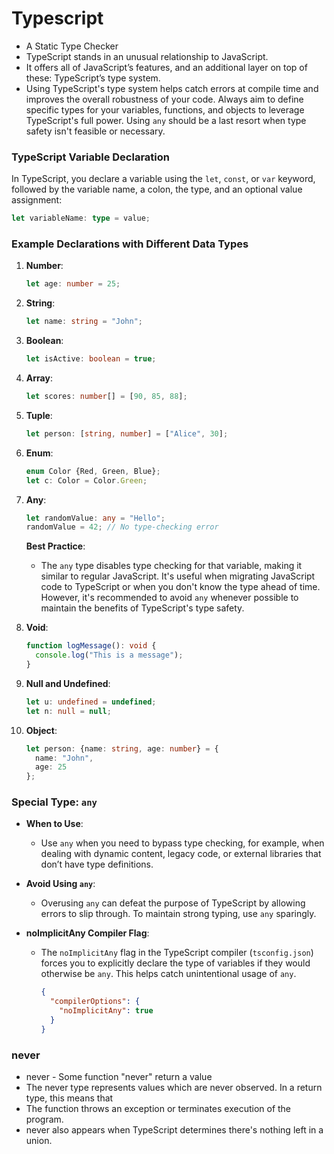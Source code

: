 # Typescript
* A Static Type Checker
* TypeScript stands in an unusual relationship to JavaScript.
* It offers all of JavaScript’s features, and an additional layer on top of these: TypeScript’s type system. 
* Using TypeScript's type system helps catch errors at compile time and improves the overall robustness of your code. Always aim to define specific types for your variables, functions, and objects to leverage TypeScript's full power. Using `any` should be a last resort when type safety isn't feasible or necessary.

### TypeScript Variable Declaration

In TypeScript, you declare a variable using the `let`, `const`, or `var` keyword, followed by the variable name, a colon, the type, and an optional value assignment:

```typescript
let variableName: type = value;
```

### Example Declarations with Different Data Types

1. **Number**:
   ```typescript
   let age: number = 25;
   ```

2. **String**:
   ```typescript
   let name: string = "John";
   ```

3. **Boolean**:
   ```typescript
   let isActive: boolean = true;
   ```

4. **Array**:
   ```typescript
   let scores: number[] = [90, 85, 88];
   ```

5. **Tuple**:
   ```typescript
   let person: [string, number] = ["Alice", 30];
   ```

6. **Enum**:
   ```typescript
   enum Color {Red, Green, Blue};
   let c: Color = Color.Green;
   ```

7. **Any**:
   ```typescript
   let randomValue: any = "Hello";
   randomValue = 42; // No type-checking error
   ```

   **Best Practice**: 
   - The `any` type disables type checking for that variable, making it similar to regular JavaScript. It's useful when migrating JavaScript code to TypeScript or when you don't know the type ahead of time. However, it's recommended to avoid `any` whenever possible to maintain the benefits of TypeScript's type safety.

8. **Void**:
   ```typescript
   function logMessage(): void {
     console.log("This is a message");
   }
   ```

9. **Null and Undefined**:
   ```typescript
   let u: undefined = undefined;
   let n: null = null;
   ```

10. **Object**:
    ```typescript
    let person: {name: string, age: number} = {
      name: "John",
      age: 25
    };
    ```

### Special Type: `any`

- **When to Use**:
  - Use `any` when you need to bypass type checking, for example, when dealing with dynamic content, legacy code, or external libraries that don’t have type definitions.

- **Avoid Using `any`**:
  - Overusing `any` can defeat the purpose of TypeScript by allowing errors to slip through. To maintain strong typing, use `any` sparingly.

- **noImplicitAny Compiler Flag**:
  - The `noImplicitAny` flag in the TypeScript compiler (`tsconfig.json`) forces you to explicitly declare the type of variables if they would otherwise be `any`. This helps catch unintentional usage of `any`.

    ```json
    {
      "compilerOptions": {
        "noImplicitAny": true
      }
    }
    ```

### never
*  never - Some function "never" return a value
* The never type represents values which are never observed. In a return type, this means that
* The function throws an exception or terminates execution of the program.
* never also appears when TypeScript determines there's nothing left in a union.